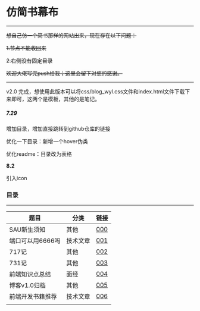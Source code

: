 # 仿简书幕布

<hr>

~~想自己仿一个简书那样的网站出来，现在存在以下问题：~~

~~1.节点不能收回来~~

~~2.右侧没有固定目录~~

~~欢迎大佬写完push给我；这里会留下对您的感谢。~~


<hr>

v2.0 完成，想使用此版本可以将css/blog_wyl.css文件和index.html文件下载下来即可，这两个是模板，其他的是笔记。

##### 7.29

增加目录，增加直接跳转到github仓库的链接

优化一下目录：新增一个hover伪类

优化readme：目录改为表格

**8.2**

引入icon

### 目录

<hr>

| 题目             | 分类     | 链接            |
| ---------------- | -------- | --------------- |
| SAU新生须知      | 其他     | [000](000.html) |
| 端口可以用6666吗 | 技术文章 | [001](001.html) |
| 717记            | 其他     | [002](001.html) |
| 731记            | 其他     | [003](003.html) |
| 前端知识点总结   | 面经     | [004](004.html) |
| 博客v1.0归档     | 其他     | [005](005.html) |
| 前端开发书籍推荐 | 技术文章 | [006](006.html) |
|                  |          |                 |

